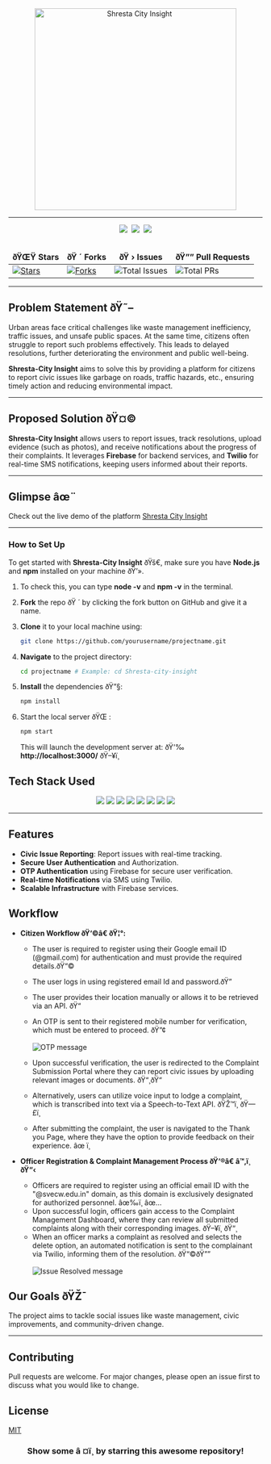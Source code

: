 <div align="center">
  <img width="400" alt="Shresta City Insight" align="center" src="image.png">
</div>
<hr>

<div align="center">
  <img src="https://forthebadge.com/images/badges/built-with-love.svg" />&nbsp;
  <img src="https://forthebadge.com/images/badges/uses-brains.svg" />&nbsp;
  <img src="https://forthebadge.com/images/badges/powered-by-responsibility.svg"/>
</div>
<br>
<div align="center">
  <table align="center">
    <thead align="center">
      <tr border: 1px;>
        <td><strong>ðŸŒŸ Stars</strong></td>
        <td><strong>ðŸ ´ Forks</strong></td>
        <td><strong>ðŸ › Issues</strong></td>
        <td><strong>ðŸ”” Pull Requests</strong></td>
      </tr>
    </thead>
    <tbody>
      <tr>
        <td><a href="https://github.com/sailaja-adapa/Shresta/stargazers" target="_blank"><img alt="Stars" src="https://img.shields.io/github/stars/sailaja-adapa/Shresta?style=for-the-badge&logo=github"/></a></td>
        <td><a href="https://github.com/sailaja-adapa/Shresta/forks" target="_blank"><img alt="Forks" src="https://img.shields.io/github/forks/sailaja-adapa/Shresta?style=for-the-badge&logo=git&logoColor=white"/></a></td>
        <td><img alt="Total Issues" src="https://img.shields.io/github/issues-search/sailaja-adapa/Shresta?query=is:issue&style=for-the-badge&label=Issues&logo=github&color=blue"/></td>
        <td><img alt="Total PRs" src="https://img.shields.io/github/issues-search/sailaja-adapa/Shresta?query=is:pr&style=for-the-badge&label=Pull%20Requests&logo=github&color=blue"/></td>
      </tr>
    </tbody>
  </table>
</div>

<hr>

## Problem Statement ðŸ˜–

Urban areas face critical challenges like waste management inefficiency, traffic issues, and unsafe public spaces. At the same time, citizens often struggle to report such problems effectively. This leads to delayed resolutions, further deteriorating the environment and public well-being.

**Shresta-City Insight** aims to solve this by providing a platform for citizens to report civic issues like garbage on roads, traffic hazards, etc., ensuring timely action and reducing environmental impact.

---

## Proposed Solution ðŸ¤©

**Shresta-City Insight** allows users to report issues, track resolutions, upload evidence (such as photos), and receive notifications about the progress of their complaints. It leverages **Firebase** for backend services, and **Twilio** for real-time SMS notifications, keeping users informed about their reports.

---

## Glimpse âœ¨
Check out the live demo of the platform [Shresta City Insight](https://shresta.vercel.app/)

---

### How to Set Up

To get started with **Shresta-City Insight** ðŸš€, make sure you have **Node.js** and **npm** installed on your machine ðŸ’».

1) To check this, you can type **node -v** and **npm -v** in the terminal.
2) **Fork** the repo ðŸ ´ by clicking the fork button on GitHub and give it a name.
3) **Clone** it to your local machine using:

    ```sh
    git clone https://github.com/yourusername/projectname.git
    ```

4) **Navigate** to the project directory:

    ```sh
    cd projectname # Example: cd Shresta-city-insight
    ```

5) **Install** the dependencies ðŸ”§:

    ```sh
    npm install  
    ```

6) Start the local server ðŸŒ :

    ```sh
    npm start
    ```

    This will launch the development server at:
    ðŸ‘‰ **http://localhost:3000/** ðŸ–¥ï¸

## Tech Stack Used

<div align="center">
  <img src="https://img.shields.io/badge/HTML5-E34F26.svg?style=for-the-badge&logo=HTML5&logoColor=white">
  <img src="https://img.shields.io/badge/CSS3-1572B6.svg?style=for-the-badge&logo=CSS3&logoColor=white">
  <img src="https://img.shields.io/badge/JavaScript-F7DF1E.svg?style=for-the-badge&logo=JavaScript&logoColor=black">
  <img src="https://img.shields.io/badge/ReactJS-61DAFB.svg?style=for-the-badge&logo=React&logoColor=white">
  <img src="https://img.shields.io/badge/Firebase-FFCA28.svg?style=for-the-badge&logo=Firebase&logoColor=black">
  <img src="https://img.shields.io/badge/NodeJS-339933.svg?style=for-the-badge&logo=Node.js&logoColor=white">
  <img src="https://img.shields.io/badge/Express.js-000000.svg?style=for-the-badge&logo=Express&logoColor=white">
  <img src="https://img.shields.io/badge/Twilio-000000.svg?style=for-the-badge&logo=Twilio&logoColor=white">
</div>

---

## Features

- **Civic Issue Reporting**: Report issues with real-time tracking.
- **Secure User Authentication** and Authorization.
- **OTP Authentication** using Firebase for secure user verification.
- **Real-time Notifications** via SMS using Twilio.
- **Scalable Infrastructure** with Firebase services.

## Workflow
  + **Citizen Workflow ðŸ‘©â€ ðŸ¦°:**
    - The user is required to register using their Google email ID (@gmail.com) for authentication and must provide the required details.ðŸ“©
    - The user logs in using registered email Id and password.ðŸ”
    - The user provides their location manually or allows it to be retrieved via an API. ðŸ“
    - An OTP is sent to their registered mobile number for verification, which must be entered to proceed. ðŸ”¢
      <br>  
      ![OTP message](OTP_msg.png)
      <br>  
   
    - Upon successful verification, the user is redirected to the Complaint Submission Portal where they can report civic issues by uploading relevant images or documents. ðŸ“¸ðŸ“
    - Alternatively, users can utilize voice input to lodge a complaint, which is transcribed into text via a Speech-to-Text API. ðŸŽ™ï¸ ðŸ—£ï¸
    - After submitting the complaint, the user is navigated to the Thank you Page, where they have the option to provide feedback on their experience. âœ ï¸
    
  + **Officer Registration & Complaint Management Process ðŸ‘®â€ â™‚ï¸ ðŸ“‹**
    

    - Officers are required to register using an official email ID with the "@svecw.edu.in" domain, as this domain is exclusively designated for authorized personnel. âœ‰ï¸ âœ…
    - Upon successful login, officers gain access to the Complaint Management Dashboard, where they can review all submitted complaints along with their corresponding images. ðŸ–¥ï¸ ðŸ“¸
    - When an officer marks a complaint as resolved and selects the delete option, an automated notification is sent to the complainant via Twilio, informing them of the resolution. ðŸ“©ðŸ””
      <br>  
      ![Issue Resolved message](Resolved_message.png) 
      <br>  
    


## Our Goals ðŸŽ¯

The project aims to tackle social issues like waste management, civic improvements, and community-driven change.

---

## Contributing

Pull requests are welcome. For major changes, please open an issue first to discuss what you would like to change.

## License

[MIT](https://choosealicense.com/licenses/mit/)

<h3 align="center"> Show some â ¤ï¸ by starring this awesome repository! </h3>